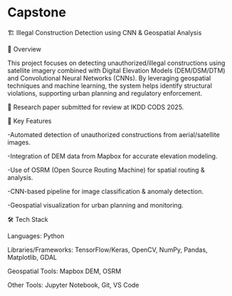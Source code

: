 # Capstone
🏗️ Illegal Construction Detection using CNN & Geospatial Analysis

📌 Overview

This project focuses on detecting unauthorized/illegal constructions using satellite imagery combined with Digital Elevation Models (DEM/DSM/DTM) and Convolutional Neural Networks (CNNs). By leveraging geospatial techniques and machine learning, the system helps identify structural violations, supporting urban planning and regulatory enforcement.

📄 Research paper submitted for review at IKDD CODS 2025.

🔑 Key Features

-Automated detection of unauthorized constructions from aerial/satellite images.

-Integration of DEM data from Mapbox for accurate elevation modeling.

-Use of OSRM (Open Source Routing Machine) for spatial routing & analysis.

-CNN-based pipeline for image classification & anomaly detection.

-Geospatial visualization for urban planning and monitoring.

🛠️ Tech Stack

Languages: Python

Libraries/Frameworks: TensorFlow/Keras, OpenCV, NumPy, Pandas, Matplotlib, GDAL

Geospatial Tools: Mapbox DEM, OSRM

Other Tools: Jupyter Notebook, Git, VS Code
